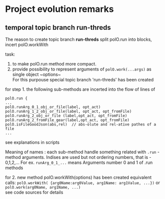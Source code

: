 # Project evolution remarks

## temporal topic branch **run-threds**

The reason to create topic branch __run-threds__
split polO.run into blocks, incert polO.workWith

task:

1. to make polO.run method more compact.
2. provide possibility to represent arguments of `polO.work(...args)`  as single object ~options~  
For this purpouse special topic branch 'run-threds' has been created

for step 1. the following sub-methods are incerted into the flow of lines  of

    polO.run { 
    ...
    polO.runArg_0_1_obj_or_file(label, opt_act)
    polO.runArg_1_2_obj_or_file(label, opt_act, opt_fromFile)
    polO.runArg_2_obj_or_file (label,opt_act, opt_fromFile)
    polO.runArg_2_fromFile_gear(label,opt_act, opt_fromFile)
    polO.isFileGoodJson(abs,rel)  // abs-olute and rel-ative pathes of a file
    ...

see explanations in scripts

Meaning of names : each sub-method handle something related with
    `.run` - method arguments. Indises are used but not ordering numbers, that is - 0,1,2,...
    For ex. `runArg_0_1_...` means Arguments number 0 and 1 of .run methods

for 2. new method polO.workWith(options) has been created
equivalent calls:
`polO.workWith( {arg0Name:arg0Value, arg1Name: arg1Value, ...})` or  
`polO.work(arg0Name, arg1Name, ...)`  
see code sources for details
